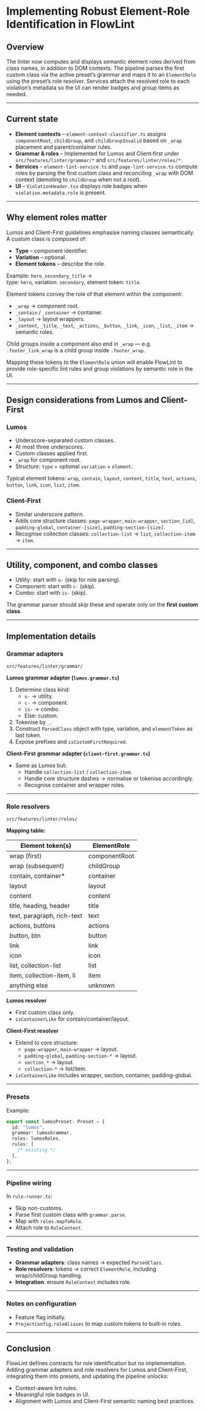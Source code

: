# Implementing Robust Element-Role Identification in FlowLint

## Overview

The linter now computes and displays semantic element roles derived from class names, in addition to DOM contexts. The pipeline parses the first custom class via the active preset’s grammar and maps it to an `ElementRole` using the preset’s role resolver. Services attach the resolved role to each violation’s metadata so the UI can render badges and group items as needed.

---

## Current state

- **Element contexts** – `element-context-classifier.ts` assigns `componentRoot`, `childGroup`, and `childGroupInvalid` based on `_wrap` placement and parent/container rules.
- **Grammar & roles** – Implemented for Lumos and Client‑first under `src/features/linter/grammar/*` and `src/features/linter/roles/*`.
- **Services** – `element-lint-service.ts` and `page-lint-service.ts` compute roles by parsing the first custom class and reconciling `_wrap` with DOM context (demoting to `childGroup` when not a root).
- **UI** – `ViolationHeader.tsx` displays role badges when `violation.metadata.role` is present.

---

## Why element roles matter

Lumos and Client-First guidelines emphasise naming classes semantically.  
A custom class is composed of:

- **Type** – component identifier.
- **Variation** – optional.
- **Element tokens** – describe the role.

Example: `hero_secondary_title` →  
type: `hero`, variation: `secondary`, element token: `title`.

Element tokens convey the role of that element within the component:

- `_wrap` → component root.
- `_contain` / `_container` → container.
- `_layout` → layout wrappers.
- `_content`, `_title`, `_text`, `_actions`, `_button`, `_link`, `_icon`, `_list`, `_item` → semantic roles.

Child groups inside a component also end in `_wrap` — e.g. `.footer_link_wrap` is a child group inside `.footer_wrap`.

Mapping these tokens to the `ElementRole` union will enable FlowLint to provide role-specific lint rules and group violations by semantic role in the UI.

---

## Design considerations from Lumos and Client-First

### Lumos

- Underscore-separated custom classes.
- At most three underscores.
- Custom classes applied first.
- `_wrap` for component root.
- Structure: `type` + optional `variation` + `element`.

Typical element tokens: `wrap`, `contain`, `layout`, `content`, `title`, `text`, `actions`, `button`, `link`, `icon`, `list`, `item`.

### Client-First

- Similar underscore pattern.
- Adds core structure classes: `page-wrapper`, `main-wrapper`, `section_[id]`, `padding-global`, `container-[size]`, `padding-section-[size]`.
- Recognise collection classes: `collection-list` → `list`, `collection-item` → `item`.

---

## Utility, component, and combo classes

- Utility: start with `u-` (skip for role parsing).
- Component: start with `c-` (skip).
- Combo: start with `is-` (skip).

The grammar parser should skip these and operate only on the **first custom class**.

---

## Implementation details

### Grammar adapters

`src/features/linter/grammar/`

**Lumos grammar adapter (`lumos.grammar.ts`)**

1. Determine class kind:
   - `u-` → utility.
   - `c-` → component.
   - `is-` → combo.
   - Else: custom.
2. Tokenise by `_`.
3. Construct `ParsedClass` object with type, variation, and `elementToken` as last token.
4. Expose prefixes and `isCustomFirstRequired`.

**Client-First grammar adapter (`client-first.grammar.ts`)**

- Same as Lumos but:
  - Handle `collection-list` / `collection-item`.
  - Handle core structure dashes → normalise or tokenise accordingly.
  - Recognise container and wrapper roles.

---

### Role resolvers

`src/features/linter/roles/`

**Mapping table:**

| Element token(s)           | ElementRole   |
| -------------------------- | ------------- |
| wrap (first)               | componentRoot |
| wrap (subsequent)          | childGroup    |
| contain, container\*       | container     |
| layout                     | layout        |
| content                    | content       |
| title, heading, header     | title         |
| text, paragraph, rich-text | text          |
| actions, buttons           | actions       |
| button, btn                | button        |
| link                       | link          |
| icon                       | icon          |
| list, collection-list      | list          |
| item, collection-item, li  | item          |
| anything else              | unknown       |

**Lumos resolver**

- First custom class only.
- `isContainerLike` for contain/container/layout.

**Client-First resolver**

- Extend to core structure:
  - `page-wrapper`, `main-wrapper` → layout.
  - `padding-global`, `padding-section-*` → layout.
  - `section_*` → layout.
  - `collection-*` → list/item.
- `isContainerLike` includes wrapper, section, container, padding-global.

---

### Presets

Example:

```ts
export const lumosPreset: Preset = {
  id: "lumos",
  grammar: lumosGrammar,
  roles: lumosRoles,
  rules: [
    /* existing */
  ],
};
```

---

### Pipeline wiring

In `rule-runner.ts`:

- Skip non-customs.
- Parse first custom class with `grammar.parse`.
- Map with `roles.mapToRole`.
- Attach role to `RuleContext`.

---

### Testing and validation

- **Grammar adapters**: class names → expected `ParsedClass`.
- **Role resolvers**: tokens → correct `ElementRole`, including wrap/childGroup handling.
- **Integration**: ensure `RuleContext` includes role.

---

### Notes on configuration

- Feature flag initially.
- `ProjectConfig.roleAliases` to map custom tokens to built-in roles.

---

## Conclusion

FlowLint defines contracts for role identification but no implementation.
Adding grammar adapters and role resolvers for Lumos and Client-First, integrating them into presets, and updating the pipeline unlocks:

- Context-aware lint rules.
- Meaningful role badges in UI.
- Alignment with Lumos and Client-First semantic naming best practices.
